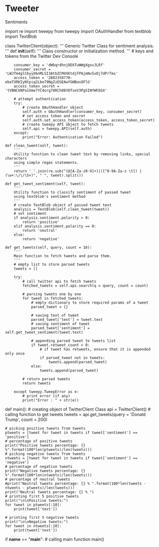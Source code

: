 # Tweeter
Sentiments


import re
import tweepy
from tweepy import OAuthHandler
from textblob import TextBlob

class TwitterClient(object):
	'''
	Generic Twitter Class for sentiment analysis.
	'''
	def __init__(self):
		'''
		Class constructor or initialization method.
		'''
		# keys and tokens from the Twitter Dev Console
		
		
		
		consumer_key = 'dWbqrdhnjODXTuWWgXgxvJLRf'
		consumer_secret = 'LWJTm4glCbyyX6nMLSI3AtbZCM4XKtdjFPAjmNv5xDj7dPrTmx'
		access_token = '2882358770-ebaTXRKIyNtpiq2Lbe79NgZzEGEAwYGHBasOFlG'
		access_token_secret = 'tVBNCkNPosXme7YC4org78RCh08YDTseV3PgSINYWh5GX'

		# attempt authentication
		try:
			# create OAuthHandler object
			self.auth = OAuthHandler(consumer_key, consumer_secret)
			# set access token and secret
			self.auth.set_access_token(access_token, access_token_secret)
			# create tweepy API object to fetch tweets
			self.api = tweepy.API(self.auth)
		except:
			print("Error: Authentication Failed")

	def clean_tweet(self, tweet):
		'''
		Utility function to clean tweet text by removing links, special characters
		using simple regex statements.
		'''
		return ' '.join(re.sub("(@[A-Za-z0-9]+)|([^0-9A-Za-z \t]) |(\w+:\/\/\S+)", " ", tweet).split())

	def get_tweet_sentiment(self, tweet):
		'''
		Utility function to classify sentiment of passed tweet
		using textblob's sentiment method
		'''
		# create TextBlob object of passed tweet text
		analysis = TextBlob(self.clean_tweet(tweet))
		# set sentiment
		if analysis.sentiment.polarity > 0:
			return 'positive'
		elif analysis.sentiment.polarity == 0:
			return 'neutral'
		else:
			return 'negative'

	def get_tweets(self, query, count = 10):
		'''
		Main function to fetch tweets and parse them.
		'''
		# empty list to store parsed tweets
		tweets = []

		try:
			# call twitter api to fetch tweets
			fetched_tweets = self.api.search(q = query, count = count)

			# parsing tweets one by one
			for tweet in fetched_tweets:
				# empty dictionary to store required params of a tweet
				parsed_tweet = {}

				# saving text of tweet
				parsed_tweet['text'] = tweet.text
				# saving sentiment of tweet
				parsed_tweet['sentiment'] = self.get_tweet_sentiment(tweet.text)

				# appending parsed tweet to tweets list
				if tweet.retweet_count > 0:
					# if tweet has retweets, ensure that it is appended only once
					if parsed_tweet not in tweets:
						tweets.append(parsed_tweet)
				else:
					tweets.append(parsed_tweet)

			# return parsed tweets
			return tweets

		except tweepy.TweepError as e:
			# print error (if any)
			print("Error : " + str(e))

def main():
	# creating object of TwitterClient Class
	api = TwitterClient()
	# calling function to get tweets
	tweets = api.get_tweets(query = 'Donald Trump', count = 200)

	# picking positive tweets from tweets
	ptweets = [tweet for tweet in tweets if tweet['sentiment'] == 'positive']
	# percentage of positive tweets
	print("Positive tweets percentage: {} %".format(100*len(ptweets)/len(tweets)))
	# picking negative tweets from tweets
	ntweets = [tweet for tweet in tweets if tweet['sentiment'] == 'negative']
	# percentage of negative tweets
	print("Negative tweets percentage: {} %".format(100*len(ntweets)/len(tweets)))
	# percentage of neutral tweets
	#print("Neutral tweets percentage: {} % ".format(100*len(tweets - ntweets - ptweets)/len(tweets)))
	print("Neutral tweets percentage: {} % ")
	# printing first 5 positive tweets
	print("\n\nPositive tweets:")
	for tweet in ptweets[:10]:
		print(tweet['text'])

	# printing first 5 negative tweets
	print("\n\nNegative tweets:")
	for tweet in ntweets[:10]:
		print(tweet['text'])

if __name__ == "__main__":
	# calling main function
	main()
